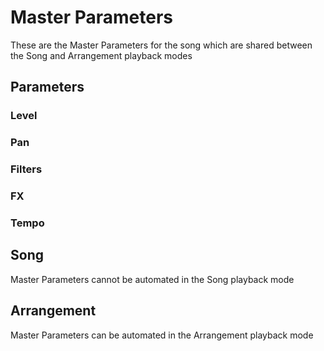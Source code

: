 # Master Parameters

These are the Master Parameters for the song which are shared between the Song and Arrangement playback modes

## Parameters

### Level
### Pan
### Filters
### FX
### Tempo

## Song

Master Parameters cannot be automated in the Song playback mode

## Arrangement

Master Parameters can be automated in the Arrangement playback mode